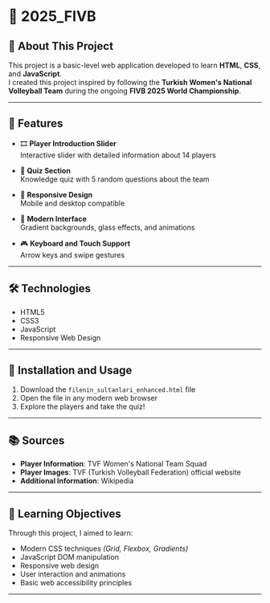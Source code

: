 # 🏐 2025_FIVB

## 📌 About This Project

This project is a basic-level web application developed to learn **HTML**, **CSS**, and **JavaScript**.  
I created this project inspired by following the **Turkish Women's National Volleyball Team** during the ongoing **FIVB 2025 World Championship**.

---

## 🌟 Features

- 🎞️ **Player Introduction Slider**  
  Interactive slider with detailed information about 14 players

- 🧠 **Quiz Section**  
  Knowledge quiz with 5 random questions about the team

- 📱 **Responsive Design**  
  Mobile and desktop compatible

- 🎨 **Modern Interface**  
  Gradient backgrounds, glass effects, and animations

- 🎮 **Keyboard and Touch Support**  
  Arrow keys and swipe gestures

---

## 🛠️ Technologies

- HTML5  
- CSS3  
- JavaScript  
- Responsive Web Design

---

## 🚀 Installation and Usage

1. Download the `filenin_sultanlari_enhanced.html` file  
2. Open the file in any modern web browser  
3. Explore the players and take the quiz!

---

## 📚 Sources

- **Player Information**: TVF Women's National Team Squad  
- **Player Images**: TVF (Turkish Volleyball Federation) official website  
- **Additional Information**: Wikipedia

---

## 🎯 Learning Objectives

Through this project, I aimed to learn:

- Modern CSS techniques *(Grid, Flexbox, Gradients)*
- JavaScript DOM manipulation
- Responsive web design
- User interaction and animations
- Basic web accessibility principles

---
